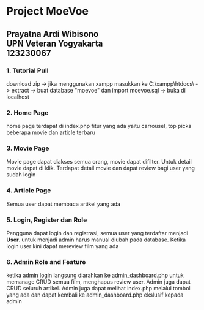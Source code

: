 <h1>Project MoeVoe</h1>
<h2>Prayatna Ardi Wibisono <br> UPN Veteran Yogyakarta <br> 123230067</h2>
<h3>1. Tutorial Pull</h3>
<p>download zip -> jika menggunakan xampp masukkan ke C:\xampp\htdocs\ -> extract -> buat database "moevoe" dan import moevoe.sql -> buka di localhost</p>

<h3>2. Home Page</h3>
<p>home page terdapat di index.php fitur yang ada yaitu carrousel, top picks beberapa movie dan article terbaru</p>

<h3>3. Movie Page</h3>
<p>Movie page dapat diakses semua orang, movie dapat difilter. Untuk detail movie dapat di klik. Terdapat detail movie dan dapat review bagi user yang sudah login</p>

<h3>4. Article Page</h3>
<p>Semua user dapat membaca artikel yang ada</p>

<h3>5. Login, Register dan Role</h3>
<p>Pengguna dapat login dan registrasi, semua user yang terdaftar menjadi <b>User</b>. untuk menjadi admin harus manual diubah pada database. Ketika login user kini dapat mereview film yang ada</p>

<h3>6. Admin Role and Feature</h3>
<p>ketika admin login langsung diarahkan ke admin_dashboard.php untuk memanage CRUD semua film, menghapus review user. Admin juga dapat CRUD seluruh artikel. Admin juga dapat melihat index.php melalui tombol yang ada dan dapat kembali ke admin_dashboard.php ekslusif kepada admin</p>

